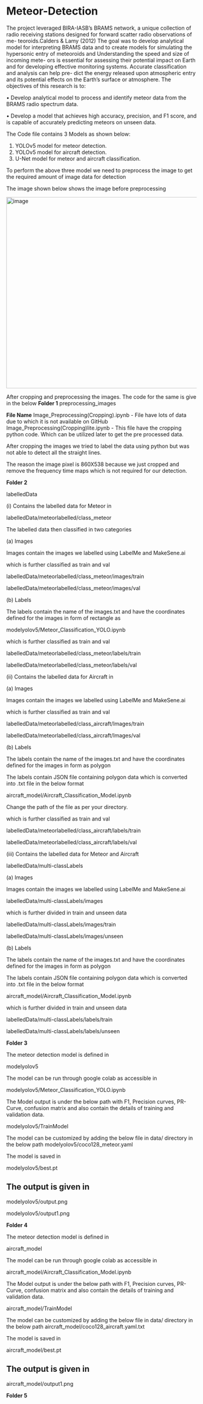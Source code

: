 # Meteor-Detection

 The project leveraged BIRA-IASB’s BRAMS network, a unique collection of
radio receiving stations designed for forward scatter radio observations of me-
teoroids.Calders & Lamy (2012) The goal was to develop analytical model for
interpreting BRAMS data and to create models for simulating the hypersonic
entry of meteoroids and Understanding the speed and size of incoming mete-
ors is essential for assessing their potential impact on Earth and for developing
effective monitoring systems. Accurate classification and analysis can help pre-
dict the energy released upon atmospheric entry and its potential effects on the
Earth’s surface or atmosphere.
The objectives of this research is to:


• Develop analytical model to process and identify meteor data from the
BRAMS radio spectrum data.

• Develop a model that achieves high accuracy, precision, and F1 score, and
is capable of accurately predicting meteors on unseen data.


The Code file contains 3 Models as shown below:

1. YOLOv5 model for meteor detection.
2. YOLOv5 model for aircraft detection.
3. U-Net model for meteor and aircraft classification.

To perform the above three model we need to preprocess the image to get the required amount of image data for detection 

The image shown below shows the image before preprocessing

<img width="505" alt="image" src="https://github.com/user-attachments/assets/294a2215-b43f-4017-ae15-f39e02b6da01">

After cropping and preprocessing the images. The code for the same is give in the below 
**Folder 1**
preprocessing_images

**File Name**
Image_Preprocessing(Cropping).ipynb - File have lots of data due to which it is not available on GitHub
Image_Preprocessing(Cropping)lite.ipynb - This file have the cropping python code. Which can be utilized later to get the pre processed data.

After cropping the images we tried to label the data using python but was not able to detect all the straight lines. 

The reason the image pixel is 860X538 because we just cropped and remove the frequency time maps which is not required for our detection.


**Folder 2**

labelledData

(i) Contains the labelled data for Meteor in 

labelledData/meteorlabelled/class_meteor

The labelled data then classified in two categories 

(a) Images

Images contain the images we labelled using LabelMe and MakeSene.ai

which is further classified as train and val

labelledData/meteorlabelled/class_meteor/images/train

labelledData/meteorlabelled/class_meteor/images/val

(b) Labels

The labels contain the name of the images.txt and have the coordinates defined for the images in form of rectangle as

<class> <x-axis> <y-axis> <width> <height>

modelyolov5/Meteor_Classification_YOLO.ipynb

which is further classified as train and val

labelledData/meteorlabelled/class_meteor/labels/train

labelledData/meteorlabelled/class_meteor/labels/val


(ii) Contains the labelled data for Aircraft in 

(a) Images

Images contain the images we labelled using LabelMe and MakeSene.ai

which is further classified as train and val 

labelledData/meteorlabelled/class_aircraft/Images/train

labelledData/meteorlabelled/class_aircraft/Images/val

(b) Labels

The labels contain the name of the images.txt and have the coordinates defined for the images in form as polygon

The labels contain JSON file containing polygon data which is converted into .txt file in the below format

<class> <x-axis> <y-axis> <width> <height>

aircraft_model/Aircraft_Classification_Model.ipynb

Change the path of the file as per your directory.

which is further classified as train and val 

labelledData/meteorlabelled/class_aircraft/labels/train

labelledData/meteorlabelled/class_aircraft/labels/val



(iii)  Contains the labelled data for Meteor and Aircraft  

labelledData/multi-classLabels

(a) Images

Images contain the images we labelled using LabelMe and MakeSene.ai

labelledData/multi-classLabels/images

which is further divided in train and unseen data

labelledData/multi-classLabels/images/train

labelledData/multi-classLabels/images/unseen

(b) Labels

The labels contain the name of the images.txt and have the coordinates defined for the images in form as polygon

The labels contain JSON file containing polygon data which is converted into .txt file in the below format

<class> <x-axis> <y-axis> <width> <height>

aircraft_model/Aircraft_Classification_Model.ipynb

which is further divided in train and unseen data

labelledData/multi-classLabels/labels/train

labelledData/multi-classLabels/labels/unseen


**Folder 3**

The meteor detection model is defined in 

modelyolov5

The model can be run through google colab as accessible in 

modelyolov5/Meteor_Classification_YOLO.ipynb

The Model output is under the below path with F1, Precision curves, PR-Curve, confusion matrix and also contain the details of training and validation data.

modelyolov5/TrainModel

The model can be customized by adding the below file in data/ directory in the below path 
modelyolov5/coco128_meteor.yaml

The model is saved in 

modelyolov5/best.pt

## The output is given in 

modelyolov5/output.png

modelyolov5/output1.png


**Folder 4**

The meteor detection model is defined in 

aircraft_model

The model can be run through google colab as accessible in 

aircraft_model/Aircraft_Classification_Model.ipynb

The Model output is under the below path with F1, Precision curves, PR-Curve, confusion matrix and also contain the details of training and validation data.

aircraft_model/TrainModel

The model can be customized by adding the below file in data/ directory in the below path 
aircraft_model/coco128_aircraft.yaml.txt

The model is saved in 

aircraft_model/best.pt

## The output is given in 

aircraft_model/output1.png

**Folder 5**



